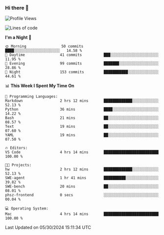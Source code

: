 ### Hi there 👋

<!--
**ALiersEL/ALiersEL** is a ✨ _special_ ✨ repository because its `README.md` (this file) appears on your GitHub profile.

Here are some ideas to get you started:

- 🔭 I’m currently working on ...
- 🌱 I’m currently learning ...
- 👯 I’m looking to collaborate on ...
- 🤔 I’m looking for help with ...
- 💬 Ask me about ...
- 📫 How to reach me: ...
- 😄 Pronouns: ...
- ⚡ Fun fact: ...
-->

<!--START_SECTION:waka-->
![Profile Views](http://img.shields.io/badge/Profile%20Views-1-blue)

![Lines of code](https://img.shields.io/badge/From%20Hello%20World%20I%27ve%20Written-7.6%20million%20lines%20of%20code-blue)

**I'm a Night 🦉** 

```text
🌞 Morning                50 commits          ████░░░░░░░░░░░░░░░░░░░░░   14.58 % 
🌆 Daytime                41 commits          ███░░░░░░░░░░░░░░░░░░░░░░   11.95 % 
🌃 Evening                99 commits          ███████░░░░░░░░░░░░░░░░░░   28.86 % 
🌙 Night                  153 commits         ███████████░░░░░░░░░░░░░░   44.61 % 
```


📊 **This Week I Spent My Time On** 

```text
💬 Programming Languages: 
Markdown                 2 hrs 12 mins       █████████████░░░░░░░░░░░░   52.13 % 
Python                   36 mins             ████░░░░░░░░░░░░░░░░░░░░░   14.22 % 
Bash                     21 mins             ██░░░░░░░░░░░░░░░░░░░░░░░   08.57 % 
Text                     19 mins             ██░░░░░░░░░░░░░░░░░░░░░░░   07.60 % 
YAML                     19 mins             ██░░░░░░░░░░░░░░░░░░░░░░░   07.50 % 

🔥 Editors: 
VS Code                  4 hrs 14 mins       █████████████████████████   100.00 % 

🐱‍💻 Projects: 
hw                       2 hrs 12 mins       █████████████░░░░░░░░░░░░   52.13 % 
SWE-agent                1 hr 41 mins        ██████████░░░░░░░░░░░░░░░   39.82 % 
SWE-bench                20 mins             ██░░░░░░░░░░░░░░░░░░░░░░░   08.01 % 
phsz-frontend            0 secs              ░░░░░░░░░░░░░░░░░░░░░░░░░   00.04 % 

💻 Operating System: 
Mac                      4 hrs 14 mins       █████████████████████████   100.00 % 
```


 Last Updated on 05/30/2024 15:11:34 UTC
<!--END_SECTION:waka-->
